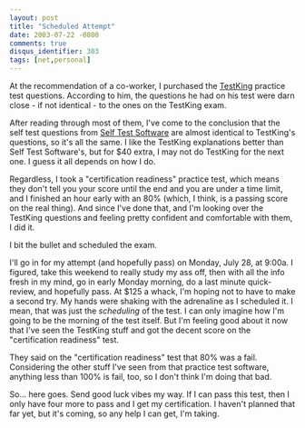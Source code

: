 ```yaml
---
layout: post
title: "Scheduled Attempt"
date: 2003-07-22 -0800
comments: true
disqus_identifier: 303
tags: [net,personal]
---
```

At the recommendation of a co-worker, I purchased the
[TestKing](http://www.testking.com) practice test questions. According
to him, the questions he had on his test were darn close - if not
identical - to the ones on the TestKing exam.

 After reading through most of them, I've come to the conclusion that
the self test questions from [Self Test
Software](http://www.selftestsoftware.com) are almost identical to
TestKing's questions, so it's all the same. I like the TestKing
explanations better than Self Test Software's, but for $40 extra, I may
not do TestKing for the next one. I guess it all depends on how I do.

 Regardless, I took a "certification readiness" practice test, which
means they don't tell you your score until the end and you are under a
time limit, and I finished an hour early with an 80% (which, I think, is
a passing score on the real thing). And since I've done that, and I'm
looking over the TestKing questions and feeling pretty confident and
comfortable with them, I did it.

 I bit the bullet and scheduled the exam.

 I'll go in for my attempt (and hopefully pass) on Monday, July 28, at
9:00a. I figured, take this weekend to really study my ass off, then
with all the info fresh in my mind, go in early Monday morning, do a
last minute quick-review, and hopefully pass. At $125 a whack, I'm
hoping not to have to make a second try. My hands were shaking with the
adrenaline as I scheduled it. I mean, that was just the *scheduling* of
the test. I can only imagine how I'm going to be the morning of the test
itself. But I'm feeling good about it now that I've seen the TestKing
stuff and got the decent score on the "certification readiness" test.

 They said on the "certification readiness" test that 80% was a fail.
Considering the other stuff I've seen from that practice test software,
anything less than 100% is fail, too, so I don't think I'm doing that
bad.

 So... here goes. Send good luck vibes my way. If I can pass this test,
then I only have four more to pass and I get my certification. I haven't
planned that far yet, but it's coming, so any help I can get, I'm
taking.
